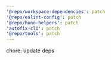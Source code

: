 ```yaml
---
'@repo/workspace-dependencies': patch
'@repo/eslint-config': patch
'@repo/hono-helpers': patch
'autofix-cli': patch
'@repo/tools': patch
---
```


chore: update deps
